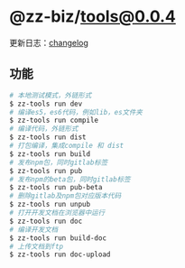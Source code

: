 # @zz-biz/tools@0.0.4

更新日志：[changelog](CHANGELOG.md)

## 功能

```bash
# 本地测试模式，外链形式
$ zz-tools run dev
# 编译es5，es6代码，例如lib，es文件夹
$ zz-tools run compile
# 编译代码，外链形式
$ zz-tools run dist
# 打包编译，集成compile 和 dist
$ zz-tools run build
# 发布npm包，同时gitlab标签
$ zz-tools run pub
# 发布npm的beta包，同时gitlab标签
$ zz-tools run pub-beta
# 删除gitlab及npm包对应版本代码
$ zz-tools run unpub
# 打开开发文档在浏览器中运行
$ zz-tools run doc
# 编译开发文档
$ zz-tools run build-doc
# 上传文档到ftp
$ zz-tools run doc-upload
```